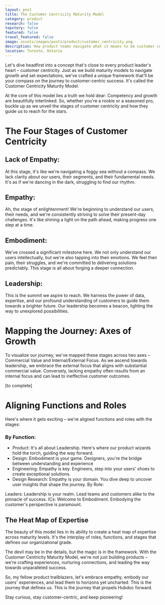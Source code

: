 ```yaml
---
layout: post
title: The Customer Centricity Maturity Model
category: product
research: false
topstory: false
featured: false
travel_featured: false
image: assets/images/posts/product/customer_centricity.png
description: How product teams navigate what it means to be customer centric.
location: Toronto, Ontario
---
```


Let's dive headfirst into a concept that's close to every product leader's heart – customer centricity. Just as we build maturity models to navigate growth and set expectations, we've crafted a unique framework that'll be your compass on the journey to customer-centric success. It's called the Customer Centricity Maturity Model.

At the core of this model lies a truth we hold dear: Competency and growth are beautifully interlinked. So, whether you're a rookie or a seasoned pro, buckle up as we unveil the stages of customer centricity and how they guide us to reach for the stars.

# The Four Stages of Customer Centricity

## Lack of Empathy:
At this stage, it's like we're navigating a foggy sea without a compass. We lack clarity about our users, their segments, and their fundamental needs. It's as if we're dancing in the dark, struggling to find our rhythm.

## Empathy:
Ah, the stage of enlightenment! We're beginning to understand our users, their needs, and we're consistently striving to solve their present-day challenges. It's like shining a light on the path ahead, making progress one step at a time.

## Embodiment:
We've crossed a significant milestone here. We not only understand our users intellectually, but we're also tapping into their emotions. We feel their pain, their struggles, and we're committed to delivering solutions predictably. This stage is all about forging a deeper connection.

## Leadership:
This is the summit we aspire to reach. We harness the power of data, expertise, and our profound understanding of customers to guide them towards a brighter future. Our leadership becomes a beacon, lighting the way to unexplored possibilities.

# Mapping the Journey: Axes of Growth
To visualize our journey, we've mapped these stages across two axes – Commercial Value and Internal/External Focus. As we ascend towards leadership, we embrace the external focus that aligns with substantial commercial value. Conversely, lacking empathy often results from an internal focus and can lead to ineffective customer outcomes.

[to complete]

# Aligning Functions and Roles
Here's where it gets exciting – we're aligned functions and roles with the stages:

### By Function:

* Product: It's all about Leadership. Here's where our product wizards hold the torch, guiding the way forward.
* Design: Embodiment is your game. Designers, you're the bridge between understanding and experience
* Engineering: Empathy is key. Engineers, step into your users' shoes to create exceptional solutions.
* Design Research: Empathy is your domain. You dive deep to uncover user insights that shape the journey.
By Role:

Leaders: Leadership is your realm. Lead teams and customers alike to the pinnacle of success.
ICs: Welcome to Embodiment. Embodying the customer's perspective is paramount.

## The Heat Map of Expertise
The beauty of this model lies in its ability to create a heat map of expertise across maturity levels. It's the interplay of roles, functions, and stages that defines our organizational grade.

The devil may be in the details, but the magic is in the framework. With the Customer Centricity Maturity Model, we're not just building products – we're crafting experiences, nurturing connections, and leading the way towards unparalleled success.

So, my fellow product trailblazers, let's embrace empathy, embody our users' experiences, and lead them to horizons yet uncharted. This is the journey that defines us. This is the journey that propels Hubdoc forward.

Stay curious, stay customer-centric, and keep pioneering!
